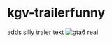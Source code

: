 # kgv-trailerfunny
adds silly traler text
![gta6 real](https://chan.kiwigrape.io/static/data/570/gta6.gif)